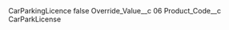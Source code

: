 <?xml version="1.0" encoding="UTF-8"?>
<CustomMetadata xmlns="http://soap.sforce.com/2006/04/metadata" xmlns:xsi="http://www.w3.org/2001/XMLSchema-instance" xmlns:xsd="http://www.w3.org/2001/XMLSchema">
    <label>CarParkingLicence</label>
    <protected>false</protected>
    <values>
        <field>Override_Value__c</field>
        <value xsi:type="xsd:string">06</value>
    </values>
    <values>
        <field>Product_Code__c</field>
        <value xsi:type="xsd:string">CarParkLicense</value>
    </values>
</CustomMetadata>
